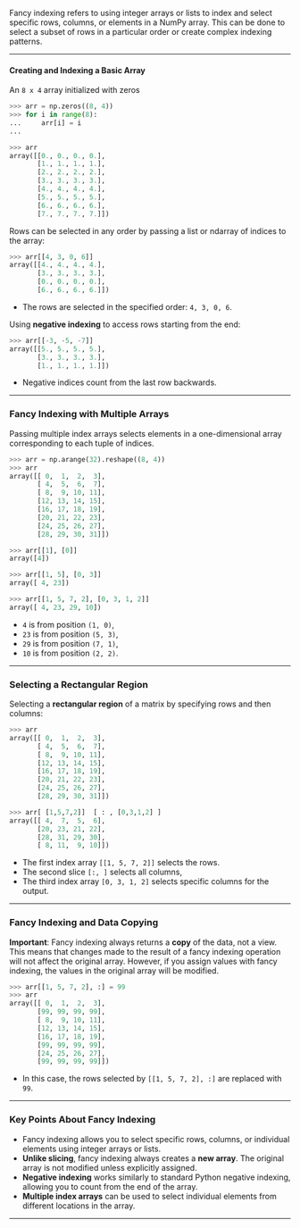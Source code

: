 

Fancy indexing refers to using integer arrays or lists to index and select specific rows, columns, or elements in a NumPy array. This can be done to select a subset of rows in a particular order or create complex indexing patterns.

---

#### Creating and Indexing a Basic Array

An `8 x 4` array initialized with zeros 

```python
>>> arr = np.zeros((8, 4))
>>> for i in range(8):
...     arr[i] = i
...

>>> arr
array([[0., 0., 0., 0.],
       [1., 1., 1., 1.],
       [2., 2., 2., 2.],
       [3., 3., 3., 3.],
       [4., 4., 4., 4.],
       [5., 5., 5., 5.],
       [6., 6., 6., 6.],
       [7., 7., 7., 7.]])
```

Rows can be selected in any order by passing a list or ndarray of indices to the array:
```python
>>> arr[[4, 3, 0, 6]]
array([[4., 4., 4., 4.],
       [3., 3., 3., 3.],
       [0., 0., 0., 0.],
       [6., 6., 6., 6.]])
```

- The rows are selected in the specified order: `4, 3, 0, 6`.

Using **negative indexing** to access rows starting from the end:

```python
>>> arr[[-3, -5, -7]]
array([[5., 5., 5., 5.],
       [3., 3., 3., 3.],
       [1., 1., 1., 1.]])
```

- Negative indices count from the last row backwards.

---

### Fancy Indexing with Multiple Arrays

Passing multiple index arrays selects elements in a one-dimensional array corresponding to each tuple of indices.

```python
>>> arr = np.arange(32).reshape((8, 4))
>>> arr
array([[ 0,  1,  2,  3],
       [ 4,  5,  6,  7],
       [ 8,  9, 10, 11],
       [12, 13, 14, 15],
       [16, 17, 18, 19],
       [20, 21, 22, 23],
       [24, 25, 26, 27],
       [28, 29, 30, 31]])

>>> arr[[1], [0]]
array([4])

>>> arr[[1, 5], [0, 3]]
array([ 4, 23])

>>> arr[[1, 5, 7, 2], [0, 3, 1, 2]]
array([ 4, 23, 29, 10])
```

- `4` is from position `(1, 0)`,
- `23` is from position `(5, 3)`,
- `29` is from position `(7, 1)`,
- `10` is from position `(2, 2)`.

---

### Selecting a Rectangular Region

Selecting a **rectangular region** of a matrix by specifying rows and then columns:

```python
>>> arr
array([[ 0,  1,  2,  3],
       [ 4,  5,  6,  7],
       [ 8,  9, 10, 11],
       [12, 13, 14, 15],
       [16, 17, 18, 19],
       [20, 21, 22, 23],
       [24, 25, 26, 27],
       [28, 29, 30, 31]])

>>> arr[ [1,5,7,2]]  [ : , [0,3,1,2] ] 
array([[ 4,  7,  5,  6],
       [20, 23, 21, 22],
       [28, 31, 29, 30],
       [ 8, 11,  9, 10]])
```

- The first index array `[[1, 5, 7, 2]]` selects the rows.
- The second slice `[:, ]` selects all columns,
- The third index array `[0, 3, 1, 2]` selects specific columns for the output.

---

### Fancy Indexing and Data Copying

**Important**: Fancy indexing always returns a **copy** of the data, not a view. This means that changes made to the result of a fancy indexing operation will not affect the original array. However, if you assign values with fancy indexing, the values in the original array will be modified.

```python
>>> arr[[1, 5, 7, 2], :] = 99
>>> arr
array([[ 0,  1,  2,  3],
       [99, 99, 99, 99],
       [ 8,  9, 10, 11],
       [12, 13, 14, 15],
       [16, 17, 18, 19],
       [99, 99, 99, 99],
       [24, 25, 26, 27],
       [99, 99, 99, 99]])
```

- In this case, the rows selected by `[[1, 5, 7, 2], :]` are replaced with `99`.

---

### Key Points About Fancy Indexing

- Fancy indexing allows you to select specific rows, columns, or individual elements using integer arrays or lists.
- **Unlike slicing**, fancy indexing always creates a **new array**. The original array is not modified unless explicitly assigned.
- **Negative indexing** works similarly to standard Python negative indexing, allowing you to count from the end of the array.
- **Multiple index arrays** can be used to select individual elements from different locations in the array.

---

